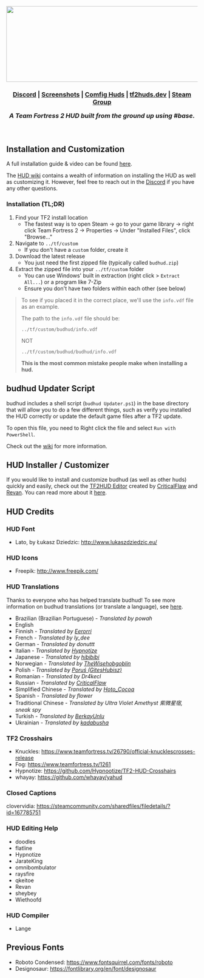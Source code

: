 <p align="center">
    <img width="782" height="200" src="https://user-images.githubusercontent.com/509599/195221902-72549ed7-bee4-4d86-bcb5-694d23d72568.gif">
</p>

<h3 align="center"><a href="https://discord.gg/PTWkt3h">Discord</a> | <a href="http://imgur.com/a/aJ1K5">Screenshots</a> | <a href="https://comfig.app/huds/page/budhud/">Comfig Huds</a> | <a href="https://tf2huds.dev/hud/budhud">tf2huds.dev</a> | <a href="http://steamcommunity.com/groups/budhud">Steam Group</a></p>

<i>A Team Fortress 2 HUD built from the ground up using #base.</i>

<br>

## Installation and Customization
A full installation guide & video can be found [here](https://github.com/rbjaxter/budhud/wiki/Installation).

The [HUD wiki](https://github.com/rbjaxter/budhud/wiki) contains a wealth of information on installing the HUD as well as customizing it. However, feel free to reach out in the [Discord](https://discord.gg/PTWkt3h) if you have any other questions.

### Installation (TL;DR)
1. Find your TF2 install location
    * The fastest way is to open Steam -> go to your game library -> right click Team Fortress 2 -> Properties -> Under "Installed Files", click "Browse..."
2. Navigate to `../tf/custom`
    * If you don't have a `custom` folder, create it
3. Download the latest release
    * You just need the first zipped file (typically called `budhud.zip`)
4. Extract the zipped file into your `../tf/custom` folder
    * You can use Windows' built in extraction (right click > `Extract All...`) or a program like 7-Zip
    * Ensure you don't have two folders within each other (see below)

> To see if you placed it in the correct place, we'll use the `info.vdf` file as an example.
>
> The path to the `info.vdf` file should be:
>
> `../tf/custom/budhud/info.vdf`
>
> NOT
>
> `../tf/custom/budhud/budhud/info.vdf`
>
> **This is the most common mistake people make when installing a hud.**

## budhud Updater Script
budhud includes a shell script (`budhud Updater.ps1`) in the base directory that will allow you to do a few different things, such as verify you installed the HUD correctly or update the default game files after a TF2 update.

To open this file, you need to Right click the file and select `Run with PowerShell`.

Check out the [wiki](https://github.com/rbjaxter/budhud/wiki#budhud-updater-script) for more information.

## HUD Installer / Customizer
If you would like to install and customize budhud (as well as other huds) quickly and easily, check out the  [TF2HUD Editor](https://github.com/CriticalFlaw/TF2HUD.Editor) created by [CriticalFlaw](https://github.com/CriticalFlaw/) and [Revan](https://github.com/cooolbros). You can read more about it [here](https://criticalflaw.ca/TF2HUD.Editor/).

## HUD Credits
### HUD Font
* Lato, by Łukasz Dziedzic: http://www.lukaszdziedzic.eu/

### HUD Icons
* Freepik: http://www.freepik.com/

### HUD Translations
Thanks to everyone who has helped translate budhud! To see more information on budhud translations (or translate a language), see [here](https://github.com/rbjaxter/budhud/wiki/Translations).

- Brazilian (Brazilian Portuguese) - _Translated by powah_
- English
- Finnish - _Translated by [Eerorri](https://github.com/Eerorri)_
- French - _Translated by ly_dee_
- German - _Translated by donuttt_
- Italian - _Translated by [Hypnotize](https://github.com/Hypnootize)_
- Japanese - _Translated by [hibibibi](https://github.com/hibibibi22)_
- Norwegian - _Translated by [TheWisehobgoblin](https://github.com/thewisehobgoblin)_
- Polish - _Translated by [Poruś (GitesHubisz)](https://github.com/GitesHubisz)_
- Romanian - _Translated by Dr4kecl_
- Russian - _Translated by [CriticalFlaw](https://github.com/CriticalFlaw)_
- Simplified Chinese - _Translated by [Hoto_Cocoa](https://github.com/HotoCocoaco)_
- Spanish - _Translated by flower_
- Traditional Chinese - _Translated by Ultra Violet Amethyst 紫微星宿, sneak spy_
- Turkish - _Translated by [BerkayUnlu](https://github.com/BerkayUnlu)_
- Ukrainian - _Translated by [kadabusha](https://github.com/kadabusha)_

### TF2 Crosshairs
* Knuckles: https://www.teamfortress.tv/26790/official-knucklescrosses-release
* Fog: https://www.teamfortress.tv/1261
* Hypnotize: https://github.com/Hypnootize/TF2-HUD-Crosshairs
* whayay: https://github.com/whayay/yahud

### Closed Captions
clovervidia: https://steamcommunity.com/sharedfiles/filedetails/?id=167785751

### HUD Editing Help
* doodles
* flatline
* Hypnotize
* JarateKing
* omnibombulator
* raysfire
* qkeitoe
* Revan
* sheybey
* Wiethoofd

### HUD Compiler
* Lange

## Previous Fonts
* Roboto Condensed: https://www.fontsquirrel.com/fonts/roboto
* Designosaur: https://fontlibrary.org/en/font/designosaur
